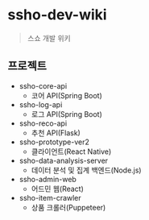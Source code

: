 # ssho-dev-wiki
> 스쇼 개발 위키

## 프로젝트

 - ssho-core-api
   - 코어 API(Spring Boot)
 - ssho-log-api
   - 로그 API(Spring Boot)
 - ssho-reco-api
   - 추천 API(Flask)
 - ssho-prototype-ver2
   - 클라이언트(React Native)
 - ssho-data-analysis-server
   - 데이터 분석 및 집계 백엔드(Node.js)
 - ssho-admin-web
   - 어드민 웹(React)
 - ssho-item-crawler
   - 상품 크롤러(Puppeteer) 
 

